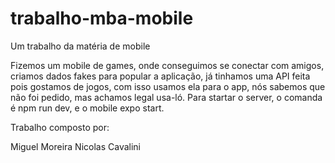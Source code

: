 # trabalho-mba-mobile

Um trabalho da matéria de mobile

Fizemos um mobile de games, onde conseguimos se conectar com amigos, criamos dados fakes para popular a aplicação, já tinhamos uma API feita pois gostamos de jogos, com isso usamos ela para o app, nós sabemos que não foi pedido, mas achamos legal usa-ló.
Para startar o server, o comanda é npm run dev, e o mobile expo start.

Trabalho composto por:

Miguel Moreira
Nicolas Cavalini
